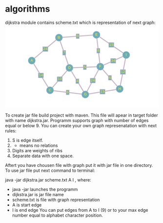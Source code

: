 # algorithms
dijkstra module contains scheme.txt which is representation of next graph:
![Graph](/dijkstra/src/main/resources/graph.png)

To create jar file build project with maven. 
This file will apear in target folder with name dijkstra.jar.
Programm supports graph with number of edges equal or below 9.
You can create your own graph represenatation with next rules:
1) S is edge itself.
2) - means no relations
3) Digits are weights of ribs
4) Separate data with one space.

Aftert you have chousen file with graph put it with jar file in one directory.
To use jar file put next command to terminal:

  java -jar dijkstra.jar scheme.txt A I , where:
  - java -jar launches the programm
  - dijkstra.jar is jar file name
  - scheme.txt is file with graph representation
  - A is start edge
  - I is end edge
 You can put edges from A to I (9) or to your max edge number equal to alphabet character position.
